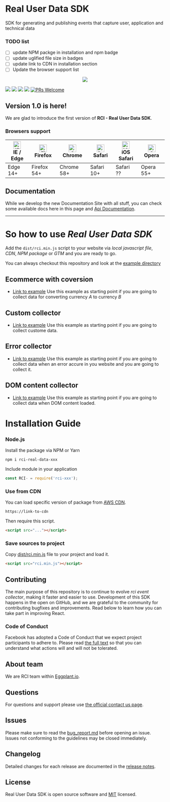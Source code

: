 # Real User Data SDK
SDK for generating and publishing events that capture user, application and technical data

### TODO list

- [ ] update NPM packge in installation and npm badge
- [ ] update uglified file size in badges
- [ ] update link to CDN in installation section
- [ ] Update the browser support list

<p align="center"><img src="https://static1.squarespace.com/static/5a123416bce176a964daebe5/t/5aa18123c83025fedf718a51/1554300899717/?format=1500w"></p>

[![](https://flat.badgen.net/npm/v/@editorjs/editorjs?icon=npm)](https://www.npmjs.com/package/@editorjs/editorjs)
[![](https://flat.badgen.net/bundlephobia/min/@editorjs/editorjs?color=cyan)](https://www.npmjs.com/package/@editorjs/editorjs)
[![](https://flat.badgen.net/bundlephobia/minzip/@editorjs/editorjs?color=green)](https://www.npmjs.com/package/@editorjs/editorjs)
[![](https://flat.badgen.net/npm/license/@editorjs/editorjs)](https://www.npmjs.com/package/@editorjs/editorjs)
[![PRs Welcome](https://img.shields.io/badge/PRs-welcome-green.svg)](https://github.com/TestPlant/real-user-data-sdk-js/pulls)

## Version 1.0 is here!

We are glad to introduce the first version of **RCI - Real User Data SDK**.

### Browsers support

| [<img src="https://raw.githubusercontent.com/alrra/browser-logos/master/src/edge/edge_48x48.png" alt="IE / Edge" width="24px" height="24px" />](http://godban.github.io/browsers-support-badges/)</br>IE / Edge | [<img src="https://raw.githubusercontent.com/alrra/browser-logos/master/src/firefox/firefox_48x48.png" alt="Firefox" width="24px" height="24px" />](http://godban.github.io/browsers-support-badges/)</br>Firefox | [<img src="https://raw.githubusercontent.com/alrra/browser-logos/master/src/chrome/chrome_48x48.png" alt="Chrome" width="24px" height="24px" />](http://godban.github.io/browsers-support-badges/)</br>Chrome | [<img src="https://raw.githubusercontent.com/alrra/browser-logos/master/src/safari/safari_48x48.png" alt="Safari" width="24px" height="24px" />](http://godban.github.io/browsers-support-badges/)</br>Safari | [<img src="https://raw.githubusercontent.com/alrra/browser-logos/master/src/safari-ios/safari-ios_48x48.png" alt="iOS Safari" width="24px" height="24px" />](http://godban.github.io/browsers-support-badges/)</br>iOS Safari | [<img src="https://raw.githubusercontent.com/alrra/browser-logos/master/src/opera/opera_48x48.png" alt="Opera" width="24px" height="24px" />](http://godban.github.io/browsers-support-badges/)</br>Opera |
| --------- | --------- | --------- | --------- | --------- | --------- |
| Edge 14+ | Firefox 54+ | Chrome 58+ | Safari 10+ | Safari ?? | Opera 55+

## Documentation

While we develop the new Documentation Site with all stuff, you can check some available docs here in this page and [Api Documentation](https://docs.real-user-data.eggplant.cloud/open-api/index.html).

---

# So how to use *Real User Data SDK*
Add the `dist/rci.min.js` script to your website via *local javascript file*, *CDN*, *NPM package* or *GTM* and you are ready to go.

You can always checkout this repository and look at the [example directory](example/)

## Ecommerce with coversion

- [Link to example](examples/Vanilla/Conversion/) Use this example as starting point if you are going to collect data for converting currency *A* to currency *B*

## Custom collector

- [Link to example](examples/Vanilla/CustomCollector/) Use this example as starting point if you are going to collect custome data.

## Error collector

- [Link to example](examples/Vanilla/Error/) Use this example as starting point if you are going to collect data when an error accure in you website and you are going to collect it.

## DOM content collector

- [Link to example](examples/Vanilla/DOMContentLoaded/) Use this example as starting point if you are going to collect data when DOM content loaded.


# Installation Guide

### Node.js

Install the package via NPM or Yarn

```shell
npm i rci-real-data-xxx
```

Include module in your application

```javascript
const RCI- = require('rci-xxx');
```

### Use from CDN

You can load specific version of package from [AWS CDN](https://link-to-cdn).

`https://link-to-cdn`

Then require this script.

```html
<script src="..."></script>
```

### Save sources to project

Copy [dist/rci.min.js](dist/rci.min.js) file to your project and load it.

```html
<script src="rci.min.js"></script>
```

## Contributing

The main purpose of this repository is to continue to evolve *rci event collector*, making it faster and easier to use. Development of this SDK happens in the open on GitHub, and we are grateful to the community for contributing bugfixes and improvements. Read below to learn how you can take part in improving React.

### Code of Conduct

Facebook has adopted a Code of Conduct that we expect project participants to adhere to. Please read [the full text](CODE_OF_CONDUCT.md) so that you can understand what actions will and will not be tolerated.

## About team

We are RCI team within [Eggplant.io](http://eggplant.io).

## Questions

For questions and support please use [the official contact us page](https://eggplant.io/about/contact-us).

## Issues

Please make sure to read the [bug_report.md](bug_report.md) before opening an issue. Issues not conforming to the guidelines may be closed immediately.

## Changelog

Detailed changes for each release are documented in the [release notes](https://github.com/TestPlant/real-user-data-sdk-js/releases).

## License

Real User Data SDK is open source software and [MIT](http://opensource.org/licenses/MIT) licensed.


